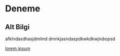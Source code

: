 # Deneme

## Alt Bilgi
afklndasdhasjdmlmd
dmnkjasndaspdkwkdkwjndıopsd

[lorem ipsum](http://google.com)

